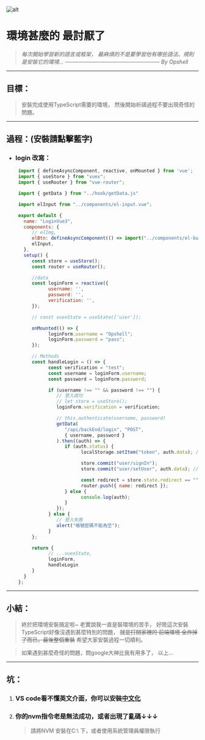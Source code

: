 ![alt](https://)

# 環境甚麼的 最討厭了
   > *每次開始學習新的語言或框架，*
   > *最麻煩的不是要學習他有哪些語法、規則*
   > *是安裝它的環境...*
   > *───────────────────────── By Opshell*

---
## 目標：
   > 安裝完成使用TypeScript需要的環境，
   > 然後開始祈禱過程不要出現奇怪的問題。

---
## 過程：(安裝請點擊藍字)
- ### login 改寫：
   ```javascript
    import { defineAsyncComponent, reactive, onMounted } from 'vue';
    import { useStore } from "vuex";
    import { useRouter } from "vue-router";

    import { getData } from "../hook/getData.js"

    import elInput from "../components/el-input.vue";

    export default {
      name: "LoginVue3",
      components: {
         // elImg,
         elBtn: defineAsyncComponent(() => import("../components/el-button.vue")),
         elInput,
      },
      setup() {
         const store = useStore();
         const router = useRouter();

         //data
         const loginForm = reactive({
               username: '',
               password: '',
               verification: '',
         });

         // const vuexState = useState(['user']);

         onMounted(() => {
               loginForm.username = "Opshell";
               loginForm.password = "pass";
         });

         // Methods
         const handleLogin = () => {
               const verification = "test";
               const username = loginForm.username;
               const password = loginForm.password;

               if (username !== "" && password !== "") {
                  // 登入成功
                  // let store = useStore();
                  loginForm.verification = verification;

                  // this.authenticate(username, password)
                  getData(
                     "/api/backEnd/login", "POST",
                     { username, password }
                  ).then((auth) => {
                     if (auth.status) {
                           localStorage.setItem("token", auth.data); // 紀錄token

                           store.commit("user/signIn");
                           store.commit("user/setUser", auth.data); // 記錄使用者資料

                           const redirect = store.state.redirect == "" || store.state.redirect == undefined ? "Dashboard" : store.state.redirect;
                           router.push({ name: redirect });
                     } else {
                           console.log(auth);
                     }
                  });
               } else {
                  // 登入失敗
                  alert("帳號密碼不能為空");
               }
         };

         return {
               // ...vuexState,
               loginForm,
               handleLogin
         }
      }
    };
   ```

---
## 小結：
   > 終於把環境安裝搞定啦~
   > 老實說我一直是裝環境的苦手，
   > 好險這次安裝TypeScript好像沒遇到甚麼特別的問題，
   > ~~就是打開家裡的 前端環境 全炸掉了而已，最後整個重裝~~
   > 希望大家安裝過程一切順利。

   > 如果遇到甚麼奇怪的問題，問google大神比我有用多了，
   > 以上...

---
## 坑：
1. ### VS code看不懂英文介面，你可以安裝[中文化](https://marketplace.visualstudio.com/items?itemName=MS-CEINTL.vscode-language-pack-zh-hant)
2. ### 你的nvm指令老是無法成功，或者出現了亂碼↓↓↓
   > 請將NVM 安裝在C:\ 下，或者使用系統管理員權限執行
